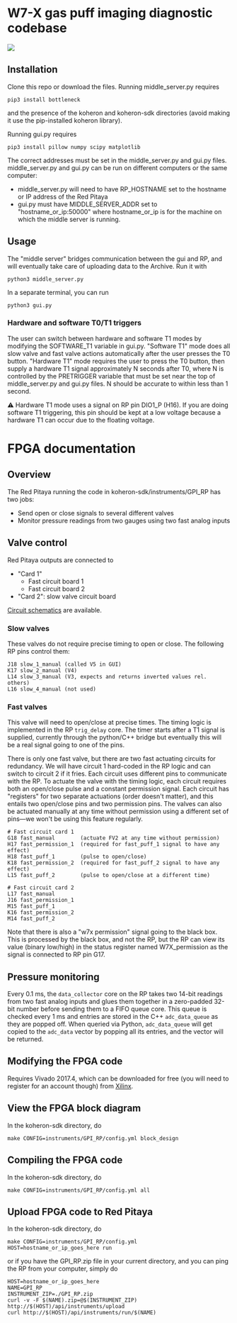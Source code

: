 # W7-X gas puff imaging diagnostic codebase

![](https://user-images.githubusercontent.com/2719004/52680534-b71dbf00-2f06-11e9-89de-4859e10b7c67.png)

## Installation

Clone this repo or download the files. Running middle_server.py requires

    pip3 install bottleneck

and the presence of the koheron and koheron-sdk directories (avoid making it use the pip-installed koheron library).

Running gui.py requires

    pip3 install pillow numpy scipy matplotlib

The correct addresses must be set in the middle_server.py and gui.py files. middle_server.py and gui.py can be run on different computers or the same computer:

* middle_server.py will need to have RP_HOSTNAME set to the hostname or IP address of the Red Pitaya
* gui.py must have MIDDLE_SERVER_ADDR set to "hostname_or_ip:50000" where hostname_or_ip is for the machine on which the middle server is running.

## Usage

The "middle server" bridges communication between the gui and RP, and will eventually take care of uploading data to the Archive. Run it with

    python3 middle_server.py

In a separate terminal, you can run

    python3 gui.py

### Hardware and software T0/T1 triggers

The user can switch between hardware and software T1 modes by modifying the SOFTWARE_T1 variable in gui.py. "Software T1" mode does all slow valve and fast valve actions automatically after the user presses the T0 button. "Hardware T1" mode requires the user to press the T0 button, then supply a hardware T1 signal approximately N seconds after T0, where N is controlled by the PRETRIGGER variable that must be set near the top of middle_server.py and gui.py files. N should be accurate to within less than 1 second.

⚠️ Hardware T1 mode uses a signal on RP pin DIO1_P (H16). If you are doing software T1 triggering, this pin should be kept at a low voltage because a hardware T1 can occur due to the floating voltage.

# FPGA documentation

## Overview

The Red Pitaya running the code in koheron-sdk/instruments/GPI_RP has two jobs:

- Send open or close signals to several different valves
- Monitor pressure readings from two gauges using two fast analog inputs

## Valve control

Red Pitaya outputs are connected to

- "Card 1"
    - Fast circuit board 1
    - Fast circuit board 2
- "Card 2": slow valve circuit board

[Circuit schematics](https://drive.google.com/file/d/1h2XiICZbf8ahQjyZW7o4v7BePNzfH2qf/view) are available.

### Slow valves

These valves do not require precise timing to open or close. The following RP pins control them:

```
J18 slow_1_manual (called V5 in GUI)
K17 slow_2_manual (V4)
L14 slow_3_manual (V3, expects and returns inverted values rel. others)
L16 slow_4_manual (not used)
```

### Fast valves

This valve will need to open/close at precise times. The timing logic is implemented in the RP `trig_delay` core. The timer starts after a T1 signal is supplied, currently through the python/C++ bridge but eventually this will be a real signal going to one of the pins.

There is only one fast valve, but there are two fast actuating circuits for redundancy. We will have circuit 1 hard-coded in the RP logic and can switch to circuit 2 if it fries. Each circuit uses different pins to communicate with the RP. To actuate the valve with the timing logic, each circuit requires both an open/close pulse and a constant permission signal. Each circuit has "registers" for two separate actuations (order doesn't matter), and this entails two open/close pins and two permission pins. The valves can also be actuated manually at any time without permission using a different set of pins—we won't be using this feature regularly.

```
# Fast circuit card 1
G18 fast_manual        (actuate FV2 at any time without permission)
H17 fast_permission_1  (required for fast_puff_1 signal to have any effect)
H18 fast_puff_1        (pulse to open/close)
K18 fast_permission_2  (required for fast_puff_2 signal to have any effect)
L15 fast_puff_2        (pulse to open/close at a different time)

# Fast circuit card 2
L17 fast_manual
J16 fast_permission_1
M15 fast_puff_1
K16 fast_permission_2
M14 fast_puff_2
```

Note that there is also a "w7x permission" signal going to the black box. This is processed by the black box, and not the RP, but the RP can view its value (binary low/high) in the status register named W7X_permission as the signal is connected to RP pin G17.

## Pressure monitoring

Every 0.1 ms, the `data_collector` core on the RP takes two 14-bit readings from two fast analog inputs and glues them together in a zero-padded 32-bit number before sending them to a FIFO queue core. This queue is checked every 1 ms and entries are stored in the C++ `adc_data_queue` as they are popped off. When queried via Python, `adc_data_queue` will get copied to the `adc_data` vector by popping all its entries, and the vector will be returned.

## Modifying the FPGA code

Requires Vivado 2017.4, which can be downloaded for free (you will need to register for an account though) from [Xilinx](https://www.xilinx.com/support/download/index.html/content/xilinx/en/downloadNav/vivado-design-tools/archive.html).

## View the FPGA block diagram

In the koheron-sdk directory, do

    make CONFIG=instruments/GPI_RP/config.yml block_design

## Compiling the FPGA code

In the koheron-sdk directory, do

    make CONFIG=instruments/GPI_RP/config.yml all

## Upload FPGA code to Red Pitaya

In the koheron-sdk directory, do

    make CONFIG=instruments/GPI_RP/config.yml HOST=hostname_or_ip_goes_here run

or if you have the GPI_RP.zip file in your current directory, and you can ping the RP from your computer, simply do 

    HOST=hostname_or_ip_goes_here
    NAME=GPI_RP
    INSTRUMENT_ZIP=./GPI_RP.zip
    curl -v -F $(NAME).zip=@$(INSTRUMENT_ZIP) http://$(HOST)/api/instruments/upload
    curl http://$(HOST)/api/instruments/run/$(NAME)
